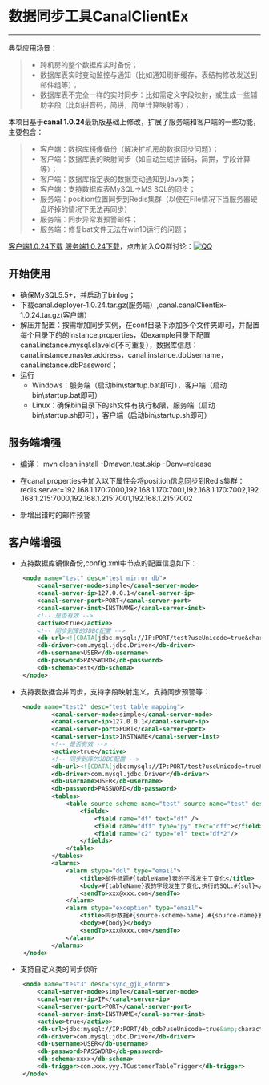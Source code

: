 # 数据同步工具CanalClientEx
------
  典型应用场景：

> * 跨机房的整个数据库实时备份；
> * 数据库表实时变动监控与通知（比如通知刷新缓存，表结构修改发送到邮件组等）；
> * 数据库表不完全一样的实时同步：比如需定义字段映射，或生成一些辅助字段（比如拼音码，简拼，简单计算映射等）；

  本项目基于**canal 1.0.24**最新版基础上修改，扩展了服务端和客户端的一些功能，主要包含：
> * 客户端：数据库镜像备份（解决扩机房的数据同步问题）；
> * 客户端：数据库表的映射同步（如自动生成拼音码，简拼，字段计算等）；
> * 客户端：数据库指定表的数据变动通知到Java类；
> * 客户端：支持数据库表MySQL->MS SQL的同步；
> * 服务端：position位置同步到Redis集群（以便在File情况下当服务器硬盘坏掉的情况下无法再同步）
> * 服务端：同步异常发预警邮件；
> * 服务端：修复bat文件无法在win10运行的问题；

[客户端1.0.24下载](https://github.com/kongshanxuelin/canalClientEx/blob/master/canal.canalClientEx-1.0.24.zip)   [服务端1.0.24下载](https://github.com/kongshanxuelin/canalClientEx/files/1375087/canal.deployer-1.0.24.tar.gz)，点击加入QQ群讨论：[![QQ](http://pub.idqqimg.com/wpa/images/group.png)](https://jq.qq.com/?_wv=1027&k=5onpjJC)

## 开始使用

* 确保MySQL5.5+，并启动了binlog；
* 下载canal.deployer-1.0.24.tar.gz(服务端）,canal.canalClientEx-1.0.24.tar.gz(客户端）
* 解压并配置：按需增加同步实例，在conf目录下添加多个文件夹即可，并配置每个目录下的的instance.properties，如example目录下配置canal.instance.mysql.slaveId(不可重复），数据库信息：canal.instance.master.address，canal.instance.dbUsername，canal.instance.dbPassword；
* 运行
    * Windows：服务端（启动bin\startup.bat即可），客户端（启动bin\startup.bat即可）
    * Linux：确保bin目录下的sh文件有执行权限，服务端（启动bin\startup.sh即可），客户端（启动bin\startup.sh即可）

## 服务端增强

* 编译：
mvn clean install -Dmaven.test.skip -Denv=release

* 在canal.properties中加入以下属性会将position信息同步到Redis集群：
redis.server=192.168.1.170:7000,192.168.1.170:7001,192.168.1.170:7002,192.168.1.215:7000,192.168.1.215:7001,192.168.1.215:7002

* 新增出错时的邮件预警

## 客户端增强
* 支持数据库镜像备份,config.xml中节点的配置信息如下：
```xml
    <node name="test" desc="test mirror db">
        <canal-server-mode>simple</canal-server-mode>  
		<canal-server-ip>127.0.0.1</canal-server-ip>
		<canal-server-port>PORT</canal-server-port>
    	<canal-server-inst>INSTNAME</canal-server-inst>
		<!-- 是否有效 -->
		<active>true</active>
		<!-- 同步到库的JDBC配置 -->
		<db-url><![CDATA[jdbc:mysql://IP:PORT/test?useUnicode=true&characterEncoding=UTF-8]]></db-url>
		<db-driver>com.mysql.jdbc.Driver</db-driver>
		<db-username>USER</db-username>
		<db-password>PASSWORD</db-password>
		<db-schema>test</db-schema>
	</node>
```
* 支持表数据合并同步，支持字段映射定义，支持同步预警等：
```xml
	<node name="test2" desc="test table mapping">
			<canal-server-mode>simple</canal-server-mode>  
			<canal-server-ip>127.0.0.1</canal-server-ip>
			<canal-server-port>PORT</canal-server-port>
    	    <canal-server-inst>INSTNAME</canal-server-inst>
			<!-- 是否有效 -->
			<active>true</active>
			<!-- 同步到库的JDBC配置 -->
			<db-url><![CDATA[jdbc:mysql://IP:PORT/test?useUnicode=true&characterEncoding=UTF-8]]></db-url>
			<db-driver>com.mysql.jdbc.Driver</db-driver>
			<db-username>USER</db-username>
			<db-password>PASSWORD</db-password>
			<tables>
				<table source-scheme-name="test" source-name="test" dest-name="test_dest" ddlSync='true' rule="AND" dest-name-pri="df" >
					<fields>
						<field name="df" text="df" />
						<field name="dff" type="py" text="dff"></field>
						<field name="c2" type="el" text="df*2"/>
					</fields>
				</table>
			</tables>
			<alarms>
				<alarm stype="ddl" type="email">
					<title>邮件标题#{tableName}表的字段发生了变化</title>
					<body>#{tableName}表的字段发生了变化,执行的SQL:#{sql}</body>
					<sendTo>xxx@xxx.com</sendTo>
				</alarm>
				<alarm stype="exception" type="email">
					<title>同步数据#{source-scheme-name}.#{source-name}发生异常提醒</title>
					<body>#{body}</body>
					<sendTo>xxx@xxx.com</sendTo>
				</alarm>
			</alarms>
	</node>
```
* 支持自定义类的同步侦听
```xml
	<node name="test3" desc="sync_gjk_eform">
		<canal-server-mode>simple</canal-server-mode>  
		<canal-server-ip>IP</canal-server-ip>
		<canal-server-port>PORT</canal-server-port>
		<canal-server-inst>INSTNAME</canal-server-inst>
		<active>true</active>
		<db-url>jdbc:mysql://IP:PORT/db_cdb?useUnicode=true&amp;characterEncoding=UTF-8</db-url>
		<db-driver>com.mysql.jdbc.Driver</db-driver>
		<db-username>USER</db-username>
		<db-password>PASSWORD</db-password>
		<db-schema>xxxx</db-schema>
		<db-trigger>com.xxx.yyy.TCustomerTableTrigger</db-trigger>
	</node>
```
